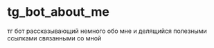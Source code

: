# tg_bot_about_me
тг бот рассказывающий немного обо мне и делящийся полезными ссылками связанными со мной
